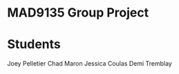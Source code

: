 MAD9135 Group Project
=======


Students
========

Joey Pelletier
Chad Maron
Jessica Coulas
Demi Tremblay